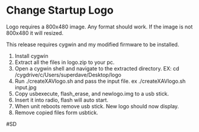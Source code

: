 # Change Startup Logo

Logo requires a 800x480 image.  Any format should work.  If the image is not 800x480 it will resized.

This release requires cygwin and my modified firmware to be installed. 

1. Install cygwin
2. Extract all the files in logo.zip to your pc.
3. Open a cygwin shell and navigate to the extracted directory. EX: cd /cygdrive/c/Users/superdave/Desktop/logo
4. Run ./createXAVlogo.sh and pass the input file.  ex ./createXAVlogo.sh input.jpg
5. Copy usbexecute, flash_erase, and newlogo.img to a usb stick.
6. Insert it into radio, flash will auto start.
7. When unit reboots remove usb stick. New logo should now display.
8. Remove copied files form usbtick.




#SD
